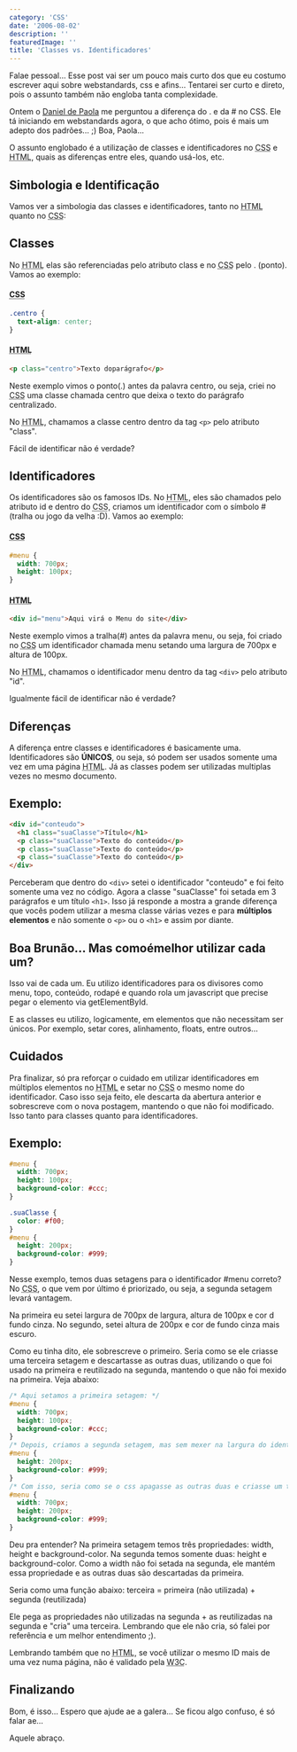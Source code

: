 ```yaml
---
category: 'CSS'
date: '2006-08-02'
description: ''
featuredImage: ''
title: 'Classes vs. Identificadores'
---
```


Falae pessoal... Esse post vai ser um pouco mais curto dos que eu costumo escrever aqui sobre webstandards, css e afins... Tentarei ser curto e direto, pois o assunto também não engloba tanta complexidade.

Ontem o [Daniel de Paola](http://www.danieldepaola.com) me perguntou a diferença do . e da # no CSS. Ele tá iniciando em webstandards agora, o que acho ótimo, pois é mais um adepto dos padrões... ;) Boa, Paola...

O assunto englobado é a utilização de classes e identificadores no <abbr title="Cascading Style Sheets">CSS</abbr> e <abbr title="HyperText Markup Language">HTML</abbr>, quais as diferenças entre eles, quando usá-los, etc.

## Simbologia e Identificação

Vamos ver a simbologia das classes e identificadores, tanto no <abbr title="HyperText Markup Language">HTML</abbr> quanto no <abbr title="Cascading Style Sheets">CSS</abbr>:

## Classes

No <abbr title="HyperText Markup Language">HTML</abbr> elas são referenciadas pelo atributo class e no <abbr title="Cascading Style Sheets">CSS</abbr> pelo . (ponto). Vamos ao exemplo:

#### <abbr title="Cascading Style Sheets">CSS</abbr>

```css
.centro {
  text-align: center;
}
```

#### <abbr title="HyperText Markup Language">HTML</abbr>

```html
<p class="centro">Texto doparágrafo</p>
```

Neste exemplo vimos o ponto(.) antes da palavra centro, ou seja, criei no <abbr title="Cascading Style Sheets">CSS</abbr> uma classe chamada centro que deixa o texto do parágrafo centralizado.

No <abbr title="HyperText Markup Language">HTML</abbr>, chamamos a classe centro dentro da tag `<p>` pelo atributo "class".

Fácil de identificar não é verdade?

## Identificadores

Os identificadores são os famosos IDs. No <abbr title="HyperText Markup Language">HTML</abbr>, eles são chamados pelo atributo id e dentro do <abbr title="Cascading Style Sheets">CSS</abbr>, criamos um identificador com o símbolo # (tralha ou jogo da velha :D). Vamos ao exemplo:

#### <abbr title="Cascading Style Sheets">CSS</abbr>

```css
#menu {
  width: 700px;
  height: 100px;
}
```

#### <abbr title="HyperText Markup Language">HTML</abbr>

```html
<div id="menu">Aqui virá o Menu do site</div>
```

Neste exemplo vimos a tralha(#) antes da palavra menu, ou seja, foi criado no <abbr title="Cascading Style Sheets">CSS</abbr> um identificador chamada menu setando uma largura de 700px e altura de 100px.

No <abbr title="HyperText Markup Language">HTML</abbr>, chamamos o identificador menu dentro da tag `<div>` pelo atributo "id".

Igualmente fácil de identificar não é verdade?

## Diferenças

A diferença entre classes e identificadores é basicamente uma. Identificadores são **ÚNICOS**, ou seja, só podem ser usados somente uma vez em uma página <abbr title="HyperText Markup Language">HTML</abbr>. Já as classes podem ser utilizadas multiplas vezes no mesmo documento.

## Exemplo:

```html
<div id="conteudo">
  <h1 class="suaClasse">Título</h1>
  <p class="suaClasse">Texto do conteúdo</p>
  <p class="suaClasse">Texto do conteúdo</p>
  <p class="suaClasse">Texto do conteúdo</p>
</div>
```

Perceberam que dentro do `<div>` setei o identificador "conteudo" e foi feito somente uma vez no código. Agora a classe "suaClasse" foi setada em 3 parágrafos e um título `<h1>`. Isso já responde a mostra a grande diferença que vocês podem utilizar a mesma classe várias vezes e para **múltiplos elementos** e não somente o `<p>` ou o `<h1>` e assim por diante.

## Boa Brunão... Mas comoémelhor utilizar cada um?

Isso vai de cada um. Eu utilizo identificadores para os divisores como menu, topo, conteúdo, rodapé e quando rola um javascript que precise pegar o elemento via getElementById.

E as classes eu utilizo, logicamente, em elementos que não necessitam ser únicos. Por exemplo, setar cores, alinhamento, floats, entre outros...

## Cuidados

Pra finalizar, só pra reforçar o cuidado em utilizar identificadores em múltiplos elementos no <abbr title="HyperText Markup Language">HTML</abbr> e setar no <abbr title="Cascading Style Sheets">CSS</abbr> o mesmo nome do identificador. Caso isso seja feito, ele descarta da abertura anterior e sobrescreve com o nova postagem, mantendo o que não foi modificado. Isso tanto para classes quanto para identificadores.

## Exemplo:

```css
#menu {
  width: 700px;
  height: 100px;
  background-color: #ccc;
}

.suaClasse {
  color: #f00;
}
#menu {
  height: 200px;
  background-color: #999;
}
```

Nesse exemplo, temos duas setagens para o identificador #menu correto? No <abbr title="Cascading Style Sheets">CSS</abbr>, o que vem por último é priorizado, ou seja, a segunda setagem levará vantagem.

Na primeira eu setei largura de 700px de largura, altura de 100px e cor d fundo cinza. No segundo, setei altura de 200px e cor de fundo cinza mais escuro.

Como eu tinha dito, ele sobrescreve o primeiro. Seria como se ele criasse uma terceira setagem e descartasse as outras duas, utilizando o que foi usado na primeira e reutilizado na segunda, mantendo o que não foi mexido na primeira. Veja abaixo:

```css
/* Aqui setamos a primeira setagem: */
#menu {
  width: 700px;
  height: 100px;
  background-color: #ccc;
}
/* Depois, criamos a segunda setagem, mas sem mexer na largura do identificador: */
#menu {
  height: 200px;
  background-color: #999;
}
/* Com isso, seria como se o css apagasse as outras duas e criasse um terceira: */
#menu {
  width: 700px;
  height: 200px;
  background-color: #999;
}
```

Deu pra entender? Na primeira setagem temos três propriedades: width, height e background-color. Na segunda temos somente duas: height e background-color. Como a width não foi setada na segunda, ele mantém essa propriedade e as outras duas são descartadas da primeira.

Seria como uma função abaixo:
terceira = primeira (não utilizada) + segunda (reutilizada)

Ele pega as propriedades não utilizadas na segunda + as reutilizadas na segunda e "cria" uma terceira. Lembrando que ele não cria, só falei por referência e um melhor entendimento ;).

Lembrando também que no <abbr title="HyperText Markup Language">HTML</abbr>, se você utilizar o mesmo ID mais de uma vez numa página, não é validado pela <abbr title="World Wide Web Consortium">W3C</abbr>.

## Finalizando

Bom, é isso... Espero que ajude ae a galera... Se ficou algo confuso, é só falar ae...

Aquele abraço.
